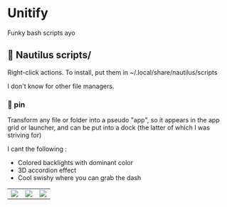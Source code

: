 # Unitify
Funky bash scripts ayo

## 📂 Nautilus scripts/ ##
Right-click actions. To install, put them in ~/.local/share/nautilus/scripts

I don't know for other file managers.


### 📄 pin ###
Transform any file or folder into a pseudo "app", so it appears in the app grid or launcher, and can be put into a dock (the latter of which I was striving for)

I cant the following :
- Colored backlights with dominant color
- 3D accordion effect
- Cool swishy where you can grab the dash

<div align="center">
  <table>
      <td><img src="https://github.com/teamcons/whimsiness/blob/main/img/pin1.png" /></td>
      <td><img src="https://github.com/teamcons/whimsiness/blob/main/img/pin2.png" /></td>
      <td><img src="https://github.com/teamcons/whimsiness/blob/main/img/pin3.png" /></td>
  </table>
</div>

